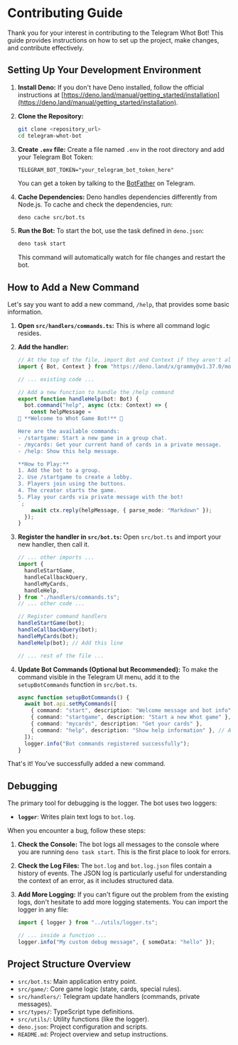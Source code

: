 # Contributing Guide

Thank you for your interest in contributing to the Telegram Whot Bot! This guide provides instructions on how to set up the project, make changes, and contribute effectively.

## Setting Up Your Development Environment

1.  **Install Deno:** If you don't have Deno installed, follow the official instructions at [https://deno.land/manual/getting_started/installation](https://deno.land/manual/getting_started/installation).

2.  **Clone the Repository:**

    ```bash
    git clone <repository_url>
    cd telegram-whot-bot
    ```

3.  **Create `.env` file:**
    Create a file named `.env` in the root directory and add your Telegram Bot Token:

    ```
    TELEGRAM_BOT_TOKEN="your_telegram_bot_token_here"
    ```

    You can get a token by talking to the [BotFather](https://t.me/BotFather) on Telegram.

4.  **Cache Dependencies:**
    Deno handles dependencies differently from Node.js. To cache and check the dependencies, run:

    ```bash
    deno cache src/bot.ts
    ```

5.  **Run the Bot:**
    To start the bot, use the task defined in `deno.json`:
    ```bash
    deno task start
    ```
    This command will automatically watch for file changes and restart the bot.

## How to Add a New Command

Let's say you want to add a new command, `/help`, that provides some basic information.

1.  **Open `src/handlers/commands.ts`:** This is where all command logic resides.

2.  **Add the handler:**

    ```typescript
    // At the top of the file, import Bot and Context if they aren't already
    import { Bot, Context } from "https://deno.land/x/grammy@v1.37.0/mod.ts";

    // ... existing code ...

    // Add a new function to handle the /help command
    export function handleHelp(bot: Bot) {
      bot.command("help", async (ctx: Context) => {
        const helpMessage = `
    🎴 **Welcome to Whot Game Bot!** 🎴
    
    Here are the available commands:
    - /startgame: Start a new game in a group chat.
    - /mycards: Get your current hand of cards in a private message.
    - /help: Show this help message.
    
    **How to Play:**
    1. Add the bot to a group.
    2. Use /startgame to create a lobby.
    3. Players join using the buttons.
    4. The creator starts the game.
    5. Play your cards via private message with the bot!
    `;
        await ctx.reply(helpMessage, { parse_mode: "Markdown" });
      });
    }
    ```

3.  **Register the handler in `src/bot.ts`:**
    Open `src/bot.ts` and import your new handler, then call it.

    ```typescript
    // ... other imports ...
    import {
      handleStartGame,
      handleCallbackQuery,
      handleMyCards,
      handleHelp,
    } from "./handlers/commands.ts";
    // ... other code ...

    // Register command handlers
    handleStartGame(bot);
    handleCallbackQuery(bot);
    handleMyCards(bot);
    handleHelp(bot); // Add this line

    // ... rest of the file ...
    ```

4.  **Update Bot Commands (Optional but Recommended):**
    To make the command visible in the Telegram UI menu, add it to the `setupBotCommands` function in `src/bot.ts`.

    ```typescript
    async function setupBotCommands() {
      await bot.api.setMyCommands([
        { command: "start", description: "Welcome message and bot info" },
        { command: "startgame", description: "Start a new Whot game" },
        { command: "mycards", description: "Get your cards" },
        { command: "help", description: "Show help information" }, // Add this line
      ]);
      logger.info("Bot commands registered successfully");
    }
    ```

That's it! You've successfully added a new command.

## Debugging

The primary tool for debugging is the logger. The bot uses two loggers:

- **`logger`**: Writes plain text logs to `bot.log`.

When you encounter a bug, follow these steps:

1.  **Check the Console:** The bot logs all messages to the console where you are running `deno task start`. This is the first place to look for errors.
2.  **Check the Log Files:** The `bot.log` and `bot.log.json` files contain a history of events. The JSON log is particularly useful for understanding the context of an error, as it includes structured data.
3.  **Add More Logging:** If you can't figure out the problem from the existing logs, don't hesitate to add more logging statements. You can import the logger in any file:

    ```typescript
    import { logger } from "../utils/logger.ts";

    // ... inside a function ...
    logger.info("My custom debug message", { someData: "hello" });
    ```

## Project Structure Overview

- `src/bot.ts`: Main application entry point.
- `src/game/`: Core game logic (state, cards, special rules).
- `src/handlers/`: Telegram update handlers (commands, private messages).
- `src/types/`: TypeScript type definitions.
- `src/utils/`: Utility functions (like the logger).
- `deno.json`: Project configuration and scripts.
- `README.md`: Project overview and setup instructions.
